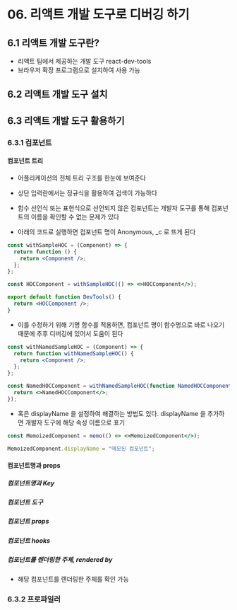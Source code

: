 # 06. 리액트 개발 도구로 디버깅 하기

## 6.1 리액트 개발 도구란?

- 리액트 팀에서 제공하는 개발 도구 react-dev-tools
- 브라우저 확장 프로그램으로 설치하여 사용 가능

## 6.2 리액트 개발 도구 설치

## 6.3 리액트 개발 도구 활용하기

### 6.3.1 컴포넌트

#### 컴포넌트 트리

- 어플리케이션의 전체 트리 구조를 한눈에 보여준다
- 상단 입력란에서는 정규식을 활용하여 검색이 가능하다
- 함수 선언식 또는 표현식으로 선언되지 않은 컴포넌트는 개발자 도구를 통해 컴포넌트의 이름을 확인할 수 없는 문제가 있다

- 아래의 코드로 실행하면 컴포넌트 명이 Anonymous, \_c 로 뜨게 된다

```jsx
const withSampleHOC = (Component) => {
  return function () {
    return <Component />;
  };
};

const HOCComponent = withSampleHOC(() => <>HOCComponent</>);

export default function DevTools() {
  return <HOCComponent />;
}
```

- 이를 수정하기 위해 기명 함수를 적용하면, 컴포넌트 명이 함수명으로 바로 나오기 때문에 추후 디버깅에 있어서 도움이 된다

```jsx
const withNamedSampleHOC = (Component) => {
  return function withNamedSampleHOC() {
    return <Component />;
  };
};

const NamedHOCComponent = withNamedSampleHOC(function NamedHOCComponent() {
  return <>NamedHOCComponent</>;
});
```

- 혹은 displayName 을 설정하여 해결하는 방법도 있다. displayName 을 추가하면 개발자 도구에 해당 속성 이름으로 표기

```jsx
const MemoizedComponent = memo(() => <>MemoizedComponent</>);

MemoizedComponent.displayName = "메모된 컴포넌트";
```

#### 컴포넌트명과 props

##### 컴포넌트명과 Key

##### 컴포넌트 도구

##### 컴포넌트 props

##### 컴포넌트 hooks

##### 컴포넌트를 렌더링한 주체, rendered by

- 해당 컴포넌트를 렌더링한 주체를 확인 가능

### 6.3.2 프로파일러
